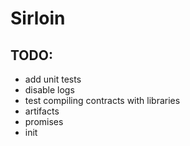 # Sirloin

## TODO:
- add unit tests
- disable logs
- test compiling contracts with libraries
- artifacts
- promises
- init
